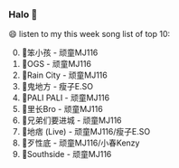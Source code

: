 

### Halo 👋

😄 listen to my this week song list of top 10:

0. 🌈笨小孩 - 顽童MJ116
1. 🌈OGS - 顽童MJ116
2. 🌈Rain City - 顽童MJ116
3. 🌈鬼地方 - 瘦子E.SO
4. 🌈PALI PALI - 顽童MJ116
5. 🌈里长Bro - 顽童MJ116
6. 🌈兄弟们要进城 - 顽童MJ116
7. 🌈地痞 (Live) - 顽童MJ116/瘦子E.SO
8. 🌈歹性底 - 顽童MJ116/小春Kenzy
9. 🌈Southside - 顽童MJ116

